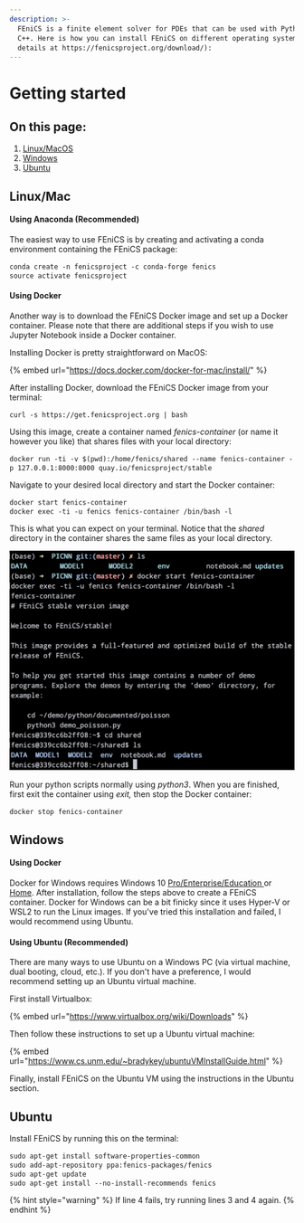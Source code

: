 ```yaml
---
description: >-
  FEniCS is a finite element solver for PDEs that can be used with Python or
  C++. Here is how you can install FEniCS on different operating systems (more
  details at https://fenicsproject.org/download/):
---
```


# Getting started

## On this page:

1. [Linux/MacOS](docker.md#linux-mac)
2. [Windows](docker.md#windows)
3. [Ubuntu](docker.md#ubuntu)

## Linux/Mac

#### Using Anaconda \(Recommended\)

The easiest way to use FEniCS is by creating and activating a conda environment containing the FEniCS package:

```text
conda create -n fenicsproject -c conda-forge fenics
source activate fenicsproject
```

#### Using Docker

Another way is to download the FEniCS Docker image and set up a Docker container. Please note that there are additional steps if you wish to use Jupyter Notebook inside a Docker container. 

Installing Docker is pretty straightforward on MacOS:

{% embed url="https://docs.docker.com/docker-for-mac/install/" %}

After installing Docker, download the FEniCS Docker image from your terminal: 

```text
curl -s https://get.fenicsproject.org | bash
```

Using this image, create a container named _fenics-container_ \(or name it however you like\) that shares files with your local directory:

```text
docker run -ti -v $(pwd):/home/fenics/shared --name fenics-container -p 127.0.0.1:8000:8000 quay.io/fenicsproject/stable
```

Navigate to your desired local directory and start the Docker container:

```text
docker start fenics-container
docker exec -ti -u fenics fenics-container /bin/bash -l
```

This is what you can expect on your terminal. Notice that the _shared_ directory in the container shares the same files as your local directory. 

![](../.gitbook/assets/screen-shot-2020-11-19-at-12.47.14-pm.png)

Run your python scripts normally using _python3_. When you are finished, first exit the container using _exit,_ then stop the Docker container:

```text
docker stop fenics-container
```

## Windows

#### **Using Docker**

Docker for Windows requires Windows 10 [Pro/Enterprise/Education ](https://docs.docker.com/docker-for-windows/install/)or [Home](https://docs.docker.com/docker-for-windows/install-windows-home/). After installation, follow the steps above to create a FEniCS container. Docker for Windows can be a bit finicky since it uses Hyper-V or WSL2 to run the Linux images. If you've tried this installation and failed, I would recommend using Ubuntu.

#### **Using Ubuntu \(Recommended\)**

There are many ways to use Ubuntu on a Windows PC \(via virtual machine, dual booting, cloud, etc.\). If you don't have a preference, I would recommend setting up an Ubuntu virtual machine. 

First install Virtualbox:

{% embed url="https://www.virtualbox.org/wiki/Downloads" %}

Then follow these instructions to set up a Ubuntu virtual machine:

{% embed url="https://www.cs.unm.edu/~bradykey/ubuntuVMInstallGuide.html" %}

Finally, install FEniCS on the Ubuntu VM using the instructions in the Ubuntu section. 

## Ubuntu

Install FEniCS by running this on the terminal:

```text
sudo apt-get install software-properties-common
sudo add-apt-repository ppa:fenics-packages/fenics
sudo apt-get update
sudo apt-get install --no-install-recommends fenics
```

{% hint style="warning" %}
If line 4 fails, try running lines 3 and 4 again.
{% endhint %}

